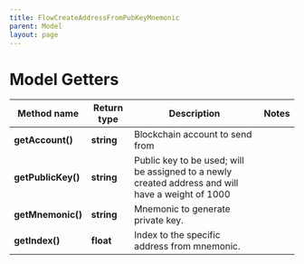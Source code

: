 ```yaml
---
title: FlowCreateAddressFromPubKeyMnemonic
parent: Model
layout: page
---
```


# Model Getters

Method name | Return type | Description | Notes
------------ | ------------- | ------------- | -------------
**getAccount()** | **string** | Blockchain account to send from |
**getPublicKey()** | **string** | Public key to be used; will be assigned to a newly created address and will have a weight of 1000 |
**getMnemonic()** | **string** | Mnemonic to generate private key. |
**getIndex()** | **float** | Index to the specific address from mnemonic. |

